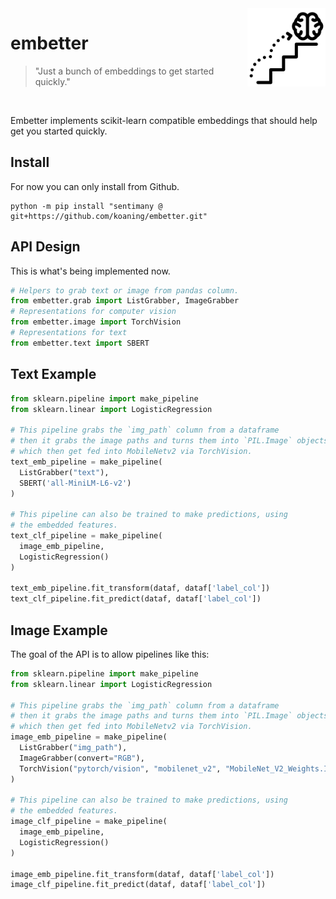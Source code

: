 <img src="icon.png" width="125" height="125" align="right" />

# embetter

> "Just a bunch of embeddings to get started quickly."

<br> 

Embetter implements scikit-learn compatible embeddings that should help get you started quickly.

## Install 

For now you can only install from Github. 

```
python -m pip install "sentimany @ git+https://github.com/koaning/embetter.git"
```

## API Design 

This is what's being implemented now. 

```python
# Helpers to grab text or image from pandas column.
from embetter.grab import ListGrabber, ImageGrabber
# Representations for computer vision
from embetter.image import TorchVision
# Representations for text
from embetter.text import SBERT
```


## Text Example

```python
from sklearn.pipeline import make_pipeline 
from sklearn.linear import LogisticRegression

# This pipeline grabs the `img_path` column from a dataframe
# then it grabs the image paths and turns them into `PIL.Image` objects
# which then get fed into MobileNetv2 via TorchVision.
text_emb_pipeline = make_pipeline(
  ListGrabber("text"),
  SBERT('all-MiniLM-L6-v2')
)

# This pipeline can also be trained to make predictions, using
# the embedded features. 
text_clf_pipeline = make_pipeline(
  image_emb_pipeline,
  LogisticRegression()
)

text_emb_pipeline.fit_transform(dataf, dataf['label_col'])
text_clf_pipeline.fit_predict(dataf, dataf['label_col'])
```

## Image Example

The goal of the API is to allow pipelines like this: 

```python
from sklearn.pipeline import make_pipeline 
from sklearn.linear import LogisticRegression

# This pipeline grabs the `img_path` column from a dataframe
# then it grabs the image paths and turns them into `PIL.Image` objects
# which then get fed into MobileNetv2 via TorchVision.
image_emb_pipeline = make_pipeline(
  ListGrabber("img_path"),
  ImageGrabber(convert="RGB"),
  TorchVision("pytorch/vision", "mobilenet_v2", "MobileNet_V2_Weights.IMAGENET1K_V2")
)

# This pipeline can also be trained to make predictions, using
# the embedded features. 
image_clf_pipeline = make_pipeline(
  image_emb_pipeline,
  LogisticRegression()
)

image_emb_pipeline.fit_transform(dataf, dataf['label_col'])
image_clf_pipeline.fit_predict(dataf, dataf['label_col'])
```
